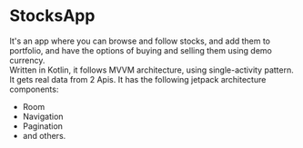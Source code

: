 # StocksApp
It's an app where you can browse and follow stocks, and add them to portfolio, 
and have the options of buying and selling them using demo currency.  
Written in Kotlin, it follows MVVM architecture, using single-activity pattern. 
It gets real data from 2 Apis.
It has the following jetpack architecture components:
  - Room 
  - Navigation
  - Pagination
  - and others.
